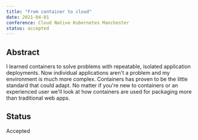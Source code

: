 ```yaml
---
title: "From container to cloud"
date: 2021-04-01
conference: Cloud Native Kubernetes Manchester
status: accepted
---
```


## Abstract
I learned containers to solve problems with repeatable, isolated application deployments.
Now individual applications aren't a problem and my environment is much more complex.
Containers has proven to be the little standard that could adapt.
No matter if you're new to containers or an experienced user we'll look at how containers are used for packaging more than traditional web apps.

## Status
Accepted
